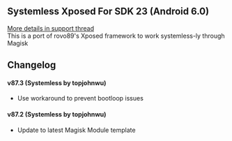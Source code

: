 ## Systemless Xposed For SDK 23 (Android 6.0)
[More details in support thread](http://forum.xda-developers.com/showthread.php?t=3388268)  
This is a port of rovo89's Xposed framework to work systemless-ly through Magisk

## Changelog

#### v87.3 (Systemless by topjohnwu)
- Use workaround to prevent bootloop issues

#### v87.2 (Systemless by topjohnwu)
- Update to latest Magisk Module template
